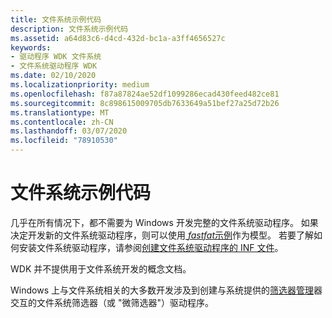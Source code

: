```yaml
---
title: 文件系统示例代码
description: 文件系统示例代码
ms.assetid: a64d83c6-d4cd-432d-bc1a-a3ff4656527c
keywords:
- 驱动程序 WDK 文件系统
- 文件系统驱动程序 WDK
ms.date: 02/10/2020
ms.localizationpriority: medium
ms.openlocfilehash: f87a87824ae52df1099286ecad430feed482ce81
ms.sourcegitcommit: 8c898615009705db7633649a51bef27a25d72b26
ms.translationtype: MT
ms.contentlocale: zh-CN
ms.lasthandoff: 03/07/2020
ms.locfileid: "78910530"
---
```

# <a name="file-system-sample-code"></a>文件系统示例代码

几乎在所有情况下，都不需要为 Windows 开发完整的文件系统驱动程序。 如果决定开发新的文件系统驱动程序，则可以使用[ *fastfat*示例](https://docs.microsoft.com/windows-hardware/drivers/samples/file-system-driver-samples)作为模型。 若要了解如何安装文件系统驱动程序，请参阅[创建文件系统驱动程序的 INF 文件](creating-an-inf-file-for-a-file-system-driver.md)。

WDK 并不提供用于文件系统开发的概念文档。

Windows 上与文件系统相关的大多数开发涉及到创建与系统提供的[筛选器管理](filter-manager-concepts.md)器交互的文件系统筛选器（或 "微筛选器"）驱动程序。
